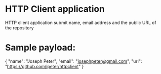  # HTTP Client application
 HTTP client application submit name, email address and the public URL of the repository
 
 # Sample payload:

{
  "name": "Joseph Peter",
  "email": "josephpeter@gmail.com",
  "url": "https://github.com/jpeter/httpclient"
} 

 
